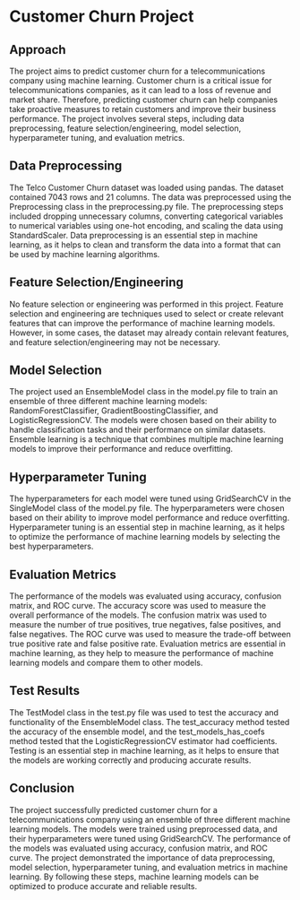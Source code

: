 
# Customer Churn Project

## Approach

The project aims to predict customer churn for a telecommunications company
using machine learning. Customer churn is a critical issue for
telecommunications companies, as it can lead to a loss of revenue and market
share. Therefore, predicting customer churn can help companies take proactive
measures to retain customers and improve their business performance.
The project involves several steps, including data preprocessing, feature
selection/engineering, model selection, hyperparameter tuning, and evaluation
metrics.

## Data Preprocessing

The Telco Customer Churn dataset was loaded using pandas. The dataset
contained 7043 rows and 21 columns. The data was preprocessed using the
Preprocessing class in the preprocessing.py file. The preprocessing steps
included dropping unnecessary columns, converting categorical variables to
numerical variables using one-hot encoding, and scaling the data using
StandardScaler. Data preprocessing is an essential step in machine learning, as
it helps to clean and transform the data into a format that can be used by
machine learning algorithms.

## Feature Selection/Engineering

No feature selection or engineering was performed in this project. Feature
selection and engineering are techniques used to select or create relevant
features that can improve the performance of machine learning models.
However, in some cases, the dataset may already contain relevant features, and
feature selection/engineering may not be necessary.

## Model Selection

The project used an EnsembleModel class in the model.py file to train an
ensemble of three different machine learning models: RandomForestClassifier,
GradientBoostingClassifier, and LogisticRegressionCV. The models were chosen
based on their ability to handle classification tasks and their performance on
similar datasets. Ensemble learning is a technique that combines multiple
machine learning models to improve their performance and reduce overfitting.

## Hyperparameter Tuning

The hyperparameters for each model were tuned using GridSearchCV in the
SingleModel class of the model.py file. The hyperparameters were chosen based
on their ability to improve model performance and reduce overfitting.
Hyperparameter tuning is an essential step in machine learning, as it helps to
optimize the performance of machine learning models by selecting the best
hyperparameters.

## Evaluation Metrics

The performance of the models was evaluated using accuracy, confusion matrix,
and ROC curve. The accuracy score was used to measure the overall
performance of the models. The confusion matrix was used to measure the
number of true positives, true negatives, false positives, and false negatives. The
ROC curve was used to measure the trade-off between true positive rate and
false positive rate. Evaluation metrics are essential in machine learning, as they
help to measure the performance of machine learning models and compare them
to other models.

## Test Results

The TestModel class in the test.py file was used to test the accuracy and
functionality of the EnsembleModel class. The test_accuracy method tested the
accuracy of the ensemble model, and the test_models_has_coefs method tested
that the LogisticRegressionCV estimator had coefficients. Testing is an essential
step in machine learning, as it helps to ensure that the models are working
correctly and producing accurate results.

## Conclusion

The project successfully predicted customer churn for a telecommunications
company using an ensemble of three different machine learning models. The
models were trained using preprocessed data, and their hyperparameters were
tuned using GridSearchCV. The performance of the models was evaluated using
accuracy, confusion matrix, and ROC curve. The project demonstrated the
importance of data preprocessing, model selection, hyperparameter tuning, and
evaluation metrics in machine learning. By following these steps, machine
learning models can be optimized to produce accurate and reliable results.
